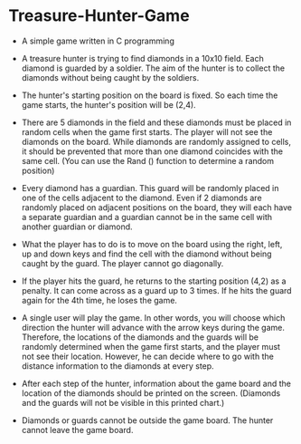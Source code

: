 # Treasure-Hunter-Game

* A simple game written in C programming 

* A treasure hunter is trying to find diamonds in a 10x10 field. Each diamond is guarded by a soldier. 
The aim of the hunter is to collect the diamonds without being caught by the soldiers.

* The hunter's starting position on the board is fixed. So each time the game starts, the hunter's position will be (2,4).

* There are 5 diamonds in the field and these diamonds must be placed in random cells when the game first starts. The player will not see the diamonds on the board. While diamonds are randomly assigned to cells, it should be prevented that more than one diamond coincides with the same cell. (You can use the Rand () function to determine a random position)

* Every diamond has a guardian. This guard will be randomly placed in one of the cells adjacent to the diamond. Even if 2 diamonds are randomly placed on adjacent positions on the board, they will each have a separate guardian and a guardian cannot be in the same cell with another guardian or diamond.

* What the player has to do is to move on the board using the right, left, up and down keys and find the cell with the diamond without being caught by the guard. The player cannot go diagonally.

* If the player hits the guard, he returns to the starting position (4,2) as a penalty. It can come across as a guard up to 3 times. If he hits the guard again for the 4th time, he loses the game.

* A single user will play the game. In other words, you will choose which direction the hunter will advance with the arrow keys during the game. Therefore, the locations of the diamonds and the guards will be randomly determined when the game first starts, and the player must not see their location. However, he can decide where to go with the distance information to the diamonds at every step.

* After each step of the hunter, information about the game board and the location of the diamonds should be printed on the screen. (Diamonds and the guards will not be visible in this printed chart.)

* Diamonds or guards cannot be outside the game board. The hunter cannot leave the game board.
